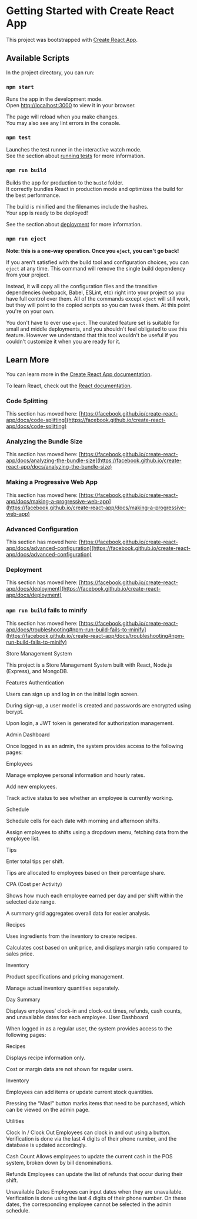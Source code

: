 # Getting Started with Create React App

This project was bootstrapped with [Create React App](https://github.com/facebook/create-react-app).

## Available Scripts

In the project directory, you can run:

### `npm start`

Runs the app in the development mode.\
Open [http://localhost:3000](http://localhost:3000) to view it in your browser.

The page will reload when you make changes.\
You may also see any lint errors in the console.

### `npm test`

Launches the test runner in the interactive watch mode.\
See the section about [running tests](https://facebook.github.io/create-react-app/docs/running-tests) for more information.

### `npm run build`

Builds the app for production to the `build` folder.\
It correctly bundles React in production mode and optimizes the build for the best performance.

The build is minified and the filenames include the hashes.\
Your app is ready to be deployed!

See the section about [deployment](https://facebook.github.io/create-react-app/docs/deployment) for more information.

### `npm run eject`

**Note: this is a one-way operation. Once you `eject`, you can't go back!**

If you aren't satisfied with the build tool and configuration choices, you can `eject` at any time. This command will remove the single build dependency from your project.

Instead, it will copy all the configuration files and the transitive dependencies (webpack, Babel, ESLint, etc) right into your project so you have full control over them. All of the commands except `eject` will still work, but they will point to the copied scripts so you can tweak them. At this point you're on your own.

You don't have to ever use `eject`. The curated feature set is suitable for small and middle deployments, and you shouldn't feel obligated to use this feature. However we understand that this tool wouldn't be useful if you couldn't customize it when you are ready for it.

## Learn More

You can learn more in the [Create React App documentation](https://facebook.github.io/create-react-app/docs/getting-started).

To learn React, check out the [React documentation](https://reactjs.org/).

### Code Splitting

This section has moved here: [https://facebook.github.io/create-react-app/docs/code-splitting](https://facebook.github.io/create-react-app/docs/code-splitting)

### Analyzing the Bundle Size

This section has moved here: [https://facebook.github.io/create-react-app/docs/analyzing-the-bundle-size](https://facebook.github.io/create-react-app/docs/analyzing-the-bundle-size)

### Making a Progressive Web App

This section has moved here: [https://facebook.github.io/create-react-app/docs/making-a-progressive-web-app](https://facebook.github.io/create-react-app/docs/making-a-progressive-web-app)

### Advanced Configuration

This section has moved here: [https://facebook.github.io/create-react-app/docs/advanced-configuration](https://facebook.github.io/create-react-app/docs/advanced-configuration)

### Deployment

This section has moved here: [https://facebook.github.io/create-react-app/docs/deployment](https://facebook.github.io/create-react-app/docs/deployment)

### `npm run build` fails to minify

This section has moved here: [https://facebook.github.io/create-react-app/docs/troubleshooting#npm-run-build-fails-to-minify](https://facebook.github.io/create-react-app/docs/troubleshooting#npm-run-build-fails-to-minify)

Store Management System

This project is a Store Management System built with React, Node.js (Express), and MongoDB.

Features Authentication

Users can sign up and log in on the initial login screen.

During sign-up, a user model is created and passwords are encrypted using bcrypt.

Upon login, a JWT token is generated for authorization management.

Admin Dashboard

Once logged in as an admin, the system provides access to the following pages:

Employees

Manage employee personal information and hourly rates.

Add new employees.

Track active status to see whether an employee is currently working.

Schedule

Schedule cells for each date with morning and afternoon shifts.

Assign employees to shifts using a dropdown menu, fetching data from the employee list.

Tips

Enter total tips per shift.

Tips are allocated to employees based on their percentage share.

CPA (Cost per Activity)

Shows how much each employee earned per day and per shift within the selected date range.

A summary grid aggregates overall data for easier analysis.

Recipes

Uses ingredients from the inventory to create recipes.

Calculates cost based on unit price, and displays margin ratio compared to sales price.

Inventory

Product specifications and pricing management.

Manage actual inventory quantities separately.

Day Summary

Displays employees’ clock-in and clock-out times, refunds, cash counts, and unavailable dates for each employee. User Dashboard

When logged in as a regular user, the system provides access to the following pages:

Recipes

Displays recipe information only.

Cost or margin data are not shown for regular users.

Inventory

Employees can add items or update current stock quantities.

Pressing the “Mas!” button marks items that need to be purchased, which can be viewed on the admin page.

Utilities

Clock In / Clock Out Employees can clock in and out using a button. Verification is done via the last 4 digits of their phone number, and the database is updated accordingly.

Cash Count Allows employees to update the current cash in the POS system, broken down by bill denominations.

Refunds Employees can update the list of refunds that occur during their shift.

Unavailable Dates Employees can input dates when they are unavailable. Verification is done using the last 4 digits of their phone number. On these dates, the corresponding employee cannot be selected in the admin schedule.
